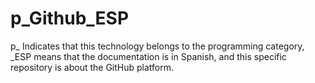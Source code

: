 # p_Github_ESP
p_ Indicates that this technology belongs to the programming category, _ESP means that the documentation is in Spanish, and this specific repository is about the GitHub platform.
